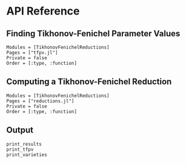# API Reference

## Finding Tikhonov-Fenichel Parameter Values
```@autodocs
Modules = [TikhonovFenichelReductions]
Pages = ["tfpv.jl"]
Private = false
Order = [:type, :function]
```

## Computing a Tikhonov-Fenichel Reduction
```@autodocs
Modules = [TikhonovFenichelReductions]
Pages = ["reductions.jl"]
Private = false
Order = [:type, :function]
```

## Output
```@docs
print_results
print_tfpv
print_varieties
```

